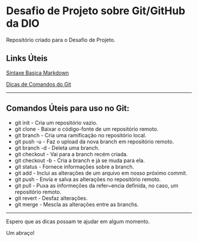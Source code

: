 # Desafio de Projeto sobre Git/GitHub da DIO
Repositório criado para o Desafio de Projeto.

## Links Úteis
[Sintaxe Basica Markdown](https://www.markdownguide.org/basic-syntax/)

[Dicas de Comandos do Git](https://www.treinaweb.com.br/blog/comandos-do-git-que-voce-precisa-conhecer-parte-1)

***
## Comandos Úteis para uso no Git:

* git init - Cria um repositório vazio.
* git clone - Baixar o código-fonte de um repositório remoto.
* git branch - Cria uma ramificação no repositório local.
* git push -u - Faz o upload da nova branch em repositório remoto.
* git branch -d - Deleta uma branch.
* git checkout - Vai para a branch recém criada.
* git checkout -b - Cria a branch e já se muda para ela.
* git status - Fornece informações sobre a branch.
* git add - Inclui as alterações de um arquivo em nosso próximo commit.
* git push - Envia e salva as alterações no repositório remoto.
* git pull - Puxa as informeções da refer~encia definida, no caso, um repositório remoto.
* git revert - Desfaz alterações.
* git merge - Mescla as alterações entre as branchs.

***

Espero que as dicas possam te ajudar em algum momento.

Um abraço!
